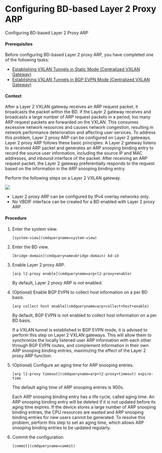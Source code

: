 Configuring BD-based Layer 2 Proxy ARP
======================================

Configuring BD-based Layer 2 Proxy ARP

#### Prerequisites

Before configuring BD-based Layer 2 proxy ARP, you have completed one of the following tasks:

* [Establishing VXLAN Tunnels in Static Mode (Centralized VXLAN Gateway)](dc_vrp_vxlan_cfg_1039.html)
* [Establishing VXLAN Tunnels in BGP EVPN Mode (Centralized VXLAN Gateway)](dc_vrp_vxlan_cfg_1072.html)


#### Context

After a Layer 2 VXLAN gateway receives an ARP request packet, it broadcasts the packet within the BD. If the Layer 2 gateway receives and broadcasts a large number of ARP request packets in a period, too many ARP request packets are forwarded on the VXLAN. This consumes excessive network resources and causes network congestion, resulting in network performance deterioration and affecting user services. To address this problem, Layer 2 proxy ARP can be configured on Layer 2 gateways. Layer 2 proxy ARP follows these basic principles: A Layer 2 gateway listens to a received ARP packet and generates an ARP snooping binding entry to record the source user information, including the source IP and MAC addresses, and inbound interface of the packet. After receiving an ARP request packet, the Layer 2 gateway preferentially responds to the request based on the information in the ARP snooping binding entry.

Perform the following steps on a Layer 2 VXLAN gateway.

![](../public_sys-resources/note_3.0-en-us.png) 

* Layer 2 proxy ARP can be configured by IPv4 overlay networks only.
* No VBDIF interface can be created for a BD enabled with Layer 2 proxy ARP.


#### Procedure

1. Enter the system view.
   
   
   ```
   [system-view](cmdqueryname=system-view)
   ```
2. Enter the BD view.
   
   
   ```
   [bridge-domain](cmdqueryname=bridge-domain) bd-id
   ```
3. Enable Layer 2 proxy ARP.
   
   
   ```
   [arp l2-proxy enable](cmdqueryname=arp+l2-proxy+enable)
   ```
   
   By default, Layer 2 proxy ARP is not enabled.
4. (Optional) Enable BGP EVPN to collect host information on a per BD basis.
   
   
   ```
   [arp collect host enable](cmdqueryname=arp+collect+host+enable)
   ```
   
   By default, BGP EVPN is not enabled to collect host information on a per BD basis.
   
   If a VXLAN tunnel is established in BGP EVPN mode, it is advised to perform this step on Layer 2 VXLAN gateways. This will allow them to synchronize the locally listened user ARP information with each other through BGP EVPN routes, and complement information in their own ARP snooping binding entries, maximizing the effect of the Layer 2 proxy ARP function.
5. (Optional) Configure an aging time for ARP snooping entries.
   
   
   ```
   [arp l2-proxy timeout](cmdqueryname=arp+l2-proxy+timeout) expire-time
   ```
   
   The default aging time of ARP snooping entries is 900s.
   
   Each ARP snooping binding entry has a life cycle, called aging time. An ARP snooping binding entry will be deleted if it is not updated before its aging time expires. If the device stores a large number of ARP snooping binding entries, the CPU resources are wasted and ARP snooping binding entries for new users cannot be generated. To resolve this problem, perform this step to set an aging time, which allows ARP snooping binding entries to be updated regularly.
6. Commit the configuration.
   
   
   ```
   [commit](cmdqueryname=commit)
   ```